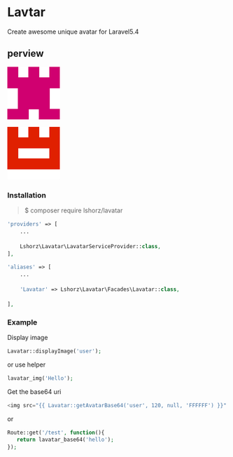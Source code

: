 # Lavtar

Create awesome unique avatar for Laravel5.4

## perview

![Preview](https://raw.githubusercontent.com/lshorz/md_images/master/hello.png)

![Preview](https://raw.githubusercontent.com/lshorz/md_images/master/t.png)

### Installation



> $ composer require lshorz/lavatar

```php
'providers' => [
    ...
    
    Lshorz\Lavatar\LavatarServiceProvider::class,
],
```

```php
'aliases' => [
    ...
    
    'Lavatar' => Lshorz\Lavatar\Facades\Lavatar::class,

],
```

### Example
Display image

```php
Lavatar::displayImage('user');
```
or use helper

```php
lavatar_img('Hello');
```


Get the base64 uri

```php
<img src="{{ Lavatar::getAvatarBase64('user', 120, null, 'FFFFFF') }}" />
```
or
```php
Route::get('/test', function(){
   return lavatar_base64('hello');
});
```


